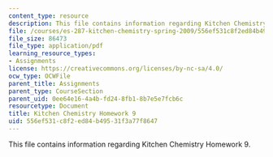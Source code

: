 ```yaml
---
content_type: resource
description: This file contains information regarding Kitchen Chemistry Homework 9.
file: /courses/es-287-kitchen-chemistry-spring-2009/556ef531c8f2ed84b49531f3a77f8647_MITES_287S09_assn09_Week09.pdf
file_size: 86473
file_type: application/pdf
learning_resource_types:
- Assignments
license: https://creativecommons.org/licenses/by-nc-sa/4.0/
ocw_type: OCWFile
parent_title: Assignments
parent_type: CourseSection
parent_uid: 0ee64e16-4a4b-fd24-8fb1-8b7e5e7fcb6c
resourcetype: Document
title: Kitchen Chemistry Homework 9
uid: 556ef531-c8f2-ed84-b495-31f3a77f8647
---
```

This file contains information regarding Kitchen Chemistry Homework 9.